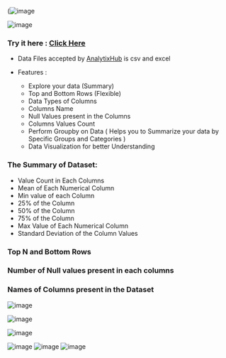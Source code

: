 

  (![image](https://github.com/user-attachments/assets/3cf02883-2747-40ad-831c-17125c06d7c6)

  
 ![image](https://github.com/user-attachments/assets/dcea8318-b34b-45b3-b36d-60485cd67847)



### Try it here : [Click Here](https://analytics-potal.streamlit.app/)

- Data Files accepted by [AnalytixHub](https://analytics-potal.streamlit.app/) is csv and excel

- Features :
  -   Explore your data (Summary)
  -   Top and Bottom Rows (Flexible)
  -   Data Types of Columns
  -   Columns Name
  -   Null Values present in the Columns
  -   Columns Values Count 
  -   Perform Groupby on Data ( Helps you to Summarize your data by Specific Groups and Categories )
  -   Data Visualization for better Understanding
 
### The Summary of Dataset:
- Value Count in Each Columns
- Mean of Each Numerical Column
- Min value of each Column
- 25% of the Column
- 50% of the Column
- 75% of the Column
- Max Value of Each Numerical Column
- Standard Deviation of the Column Values

### Top N and Bottom Rows 
### Number of Null values present in each columns 
### Names of Columns present in the Dataset
    
![image](https://github.com/user-attachments/assets/e0b92eb8-3826-4374-b172-f8ab32a77af9)

![image](https://github.com/user-attachments/assets/d733e526-e90e-46a8-868b-0b91f16f2c3f)

![image](https://github.com/user-attachments/assets/e67674b5-0821-4614-8a32-0b88cc11aba8)

   ![image](https://github.com/user-attachments/assets/1b7b0b1d-7ee8-4672-b11a-ff0f1f222a82)
  ![image](https://github.com/user-attachments/assets/504e590f-25ee-45b1-9d3d-fcdaed8524b9)
  ![image](https://github.com/user-attachments/assets/586171ba-98d6-4075-922a-18a6becd4022)



